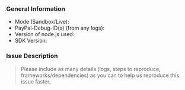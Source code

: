 ### General Information

- Mode (Sandbox/Live):
- PayPal-Debug-ID(s) (from any logs):
- Version of node.js used:
- SDK Version:

### Issue Description

> Please include as many details (logs, steps to reproduce, frameworks/dependencies) as you can to help us reproduce this issue faster.
